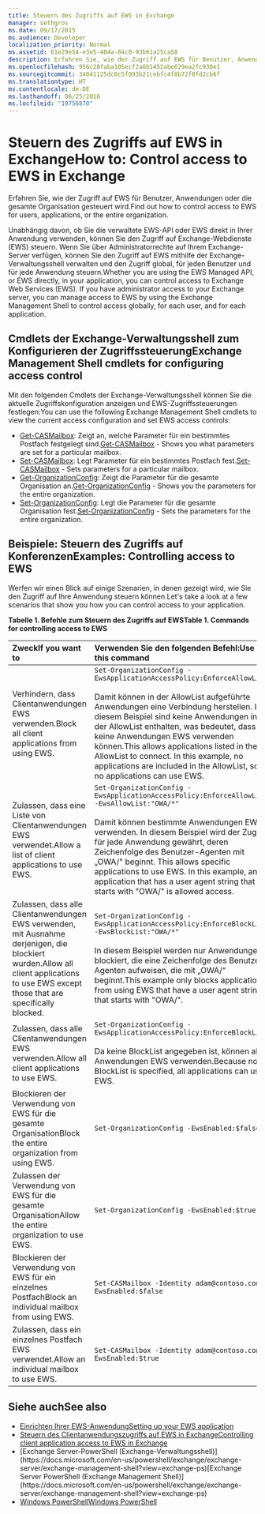 ```yaml
---
title: Steuern des Zugriffs auf EWS in Exchange
manager: sethgros
ms.date: 09/17/2015
ms.audience: Developer
localization_priority: Normal
ms.assetid: 61e29e54-e3e5-404a-84c0-93b61a25ca58
description: Erfahren Sie, wie der Zugriff auf EWS für Benutzer, Anwendungen oder die gesamte Organisation gesteuert wird.
ms.openlocfilehash: 956c28faba105ecf2a6b1452abe629ea2fc930e1
ms.sourcegitcommit: 34041125dc8c5f993b21cebfc4f8b72f0fd2cb6f
ms.translationtype: HT
ms.contentlocale: de-DE
ms.lasthandoff: 06/25/2018
ms.locfileid: "19756870"
---
```

# <a name="control-access-to-ews-in-exchange"></a><span data-ttu-id="7168b-103">Steuern des Zugriffs auf EWS in Exchange</span><span class="sxs-lookup"><span data-stu-id="7168b-103">How to: Control access to EWS in Exchange</span></span>

<span data-ttu-id="7168b-104">Erfahren Sie, wie der Zugriff auf EWS für Benutzer, Anwendungen oder die gesamte Organisation gesteuert wird.</span><span class="sxs-lookup"><span data-stu-id="7168b-104">Find out how to control access to EWS for users, applications, or the entire organization.</span></span>
  
<span data-ttu-id="7168b-p101">Unabhängig davon, ob Sie die verwaltete EWS-API oder EWS direkt in Ihrer Anwendung verwenden, können Sie den Zugriff auf Exchange-Webdienste (EWS) steuern. Wenn Sie über Administratorrechte auf Ihrem Exchange-Server verfügen, können Sie den Zugriff auf EWS mithilfe der Exchange-Verwaltungsshell verwalten und den Zugriff global, für jeden Benutzer und für jede Anwendung steuern.</span><span class="sxs-lookup"><span data-stu-id="7168b-p101">Whether you are using the EWS Managed API, or EWS directly, in your application, you can control access to Exchange Web Services (EWS). If you have administrator access to your Exchange server, you can manage access to EWS by using the Exchange Management Shell to control access globally, for each user, and for each application.</span></span>
  
## <a name="exchange-management-shell-cmdlets-for-configuring-access-control"></a><span data-ttu-id="7168b-107">Cmdlets der Exchange-Verwaltungsshell zum Konfigurieren der Zugriffssteuerung</span><span class="sxs-lookup"><span data-stu-id="7168b-107">Exchange Management Shell cmdlets for configuring access control</span></span>
<span data-ttu-id="7168b-108"><a name="bk_Cmdlets"> </a></span><span class="sxs-lookup"><span data-stu-id="7168b-108"></span></span>

<span data-ttu-id="7168b-109">Mit den folgenden Cmdlets der Exchange-Verwaltungsshell können Sie die aktuelle Zugriffskonfiguration anzeigen und EWS-Zugriffssteuerungen festlegen:</span><span class="sxs-lookup"><span data-stu-id="7168b-109">You can use the following Exchange Management Shell cmdlets to view the current access configuration and set EWS access controls:</span></span>
  
- <span data-ttu-id="7168b-110">[Get-CASMailbox](http://technet.microsoft.com/de-DE/library/bb124754.aspx): Zeigt an, welche Parameter für ein bestimmtes Postfach festgelegt sind.</span><span class="sxs-lookup"><span data-stu-id="7168b-110">[Get-CASMailbox](http://technet.microsoft.com/de-DE/library/bb124754.aspx) - Shows you what parameters are set for a particular mailbox.</span></span>   
- <span data-ttu-id="7168b-111">[Set-CASMailbox](http://technet.microsoft.com/de-DE/library/bb125264.aspx): Legt Parameter für ein bestimmtes Postfach fest.</span><span class="sxs-lookup"><span data-stu-id="7168b-111">[Set-CASMailbox](http://technet.microsoft.com/de-DE/library/bb125264.aspx) - Sets parameters for a particular mailbox.</span></span>    
- <span data-ttu-id="7168b-112">[Get-OrganizationConfig](http://technet.microsoft.com/de-DE/library/aa997571.aspx): Zeigt die Parameter für die gesamte Organisation an.</span><span class="sxs-lookup"><span data-stu-id="7168b-112">[Get-OrganizationConfig](http://technet.microsoft.com/de-DE/library/aa997571.aspx) - Shows you the parameters for the entire organization.</span></span>    
- <span data-ttu-id="7168b-113">[Set-OrganizationConfig](http://technet.microsoft.com/de-DE/library/aa997443.aspx): Legt die Parameter für die gesamte Organisation fest.</span><span class="sxs-lookup"><span data-stu-id="7168b-113">[Set-OrganizationConfig](http://technet.microsoft.com/de-DE/library/aa997443.aspx) - Sets the parameters for the entire organization.</span></span> 

<span data-ttu-id="7168b-114"><a name="bk_Examples"> </a></span><span class="sxs-lookup"><span data-stu-id="7168b-114"></span></span>

## <a name="examples-controlling-access-to-ews"></a><span data-ttu-id="7168b-115">Beispiele: Steuern des Zugriffs auf Konferenzen</span><span class="sxs-lookup"><span data-stu-id="7168b-115">Examples: Controlling access to EWS</span></span>

<span data-ttu-id="7168b-116">Werfen wir einen Blick auf einige Szenarien, in denen gezeigt wird, wie Sie den Zugriff auf Ihre Anwendung steuern können.</span><span class="sxs-lookup"><span data-stu-id="7168b-116">Let's take a look at a few scenarios that show you how you can control access to your application.</span></span>
  
<span data-ttu-id="7168b-117">**Tabelle 1. Befehle zum Steuern des Zugriffs auf EWS**</span><span class="sxs-lookup"><span data-stu-id="7168b-117">**Table 1. Commands for controlling access to EWS**</span></span>

|<span data-ttu-id="7168b-118">Zweck</span><span class="sxs-lookup"><span data-stu-id="7168b-118">If you want to</span></span> |<span data-ttu-id="7168b-119">Verwenden Sie den folgenden Befehl:</span><span class="sxs-lookup"><span data-stu-id="7168b-119">Use this command</span></span>|
|:-----|:-----|
|<span data-ttu-id="7168b-120">Verhindern, dass Clientanwendungen EWS verwenden.</span><span class="sxs-lookup"><span data-stu-id="7168b-120">Block all client applications from using EWS.</span></span> | `Set-OrganizationConfig -EwsApplicationAccessPolicy:EnforceAllowList`<br/><br/><span data-ttu-id="7168b-p102">Damit können in der AllowList aufgeführte Anwendungen eine Verbindung herstellen. In diesem Beispiel sind keine Anwendungen in der AllowList enthalten, was bedeutet, dass keine Anwendungen EWS verwenden können.</span><span class="sxs-lookup"><span data-stu-id="7168b-p102">This allows applications listed in the AllowList to connect. In this example, no applications are included in the AllowList, so no applications can use EWS.</span></span> |
|<span data-ttu-id="7168b-123">Zulassen, dass eine Liste von Clientanwendungen EWS verwendet.</span><span class="sxs-lookup"><span data-stu-id="7168b-123">Allow a list of client applications to use EWS.</span></span> | `Set-OrganizationConfig -EwsApplicationAccessPolicy:EnforceAllowList -EwsAllowList:"OWA/*"`<br/><br/><span data-ttu-id="7168b-p103">Damit können bestimmte Anwendungen EWS verwenden. In diesem Beispiel wird der Zugriff für jede Anwendung gewährt, deren Zeichenfolge des Benutzer-Agenten mit „OWA/" beginnt.  </span><span class="sxs-lookup"><span data-stu-id="7168b-p103">This allows specific applications to use EWS. In this example, any application that has a user agent string that starts with "OWA/" is allowed access.</span></span> |
|<span data-ttu-id="7168b-126">Zulassen, dass alle Clientanwendungen EWS verwenden, mit Ausnahme derjenigen, die blockiert wurden.</span><span class="sxs-lookup"><span data-stu-id="7168b-126">Allow all client applications to use EWS except those that are specifically blocked.</span></span> | `Set-OrganizationConfig -EwsApplicationAccessPolicy:EnforceBlockList -EwsBlockList:"OWA/*"`<br/> <br/><span data-ttu-id="7168b-127">In diesem Beispiel werden nur Anwendungen blockiert, die eine Zeichenfolge des Benutzer-Agenten aufweisen, die mit „OWA/“ beginnt.</span><span class="sxs-lookup"><span data-stu-id="7168b-127">This example only blocks applications from using EWS that have a user agent string that starts with "OWA/".</span></span> |
|<span data-ttu-id="7168b-128">Zulassen, dass alle Clientanwendungen EWS verwenden.</span><span class="sxs-lookup"><span data-stu-id="7168b-128">Allow all client applications to use EWS.</span></span> | `Set-OrganizationConfig -EwsApplicationAccessPolicy:EnforceBlockList` <br/><br/> <span data-ttu-id="7168b-129">Da keine BlockList angegeben ist, können alle Anwendungen EWS verwenden.</span><span class="sxs-lookup"><span data-stu-id="7168b-129">Because no BlockList is specified, all applications can use EWS.</span></span> |
|<span data-ttu-id="7168b-130">Blockieren der Verwendung von EWS für die gesamte Organisation</span><span class="sxs-lookup"><span data-stu-id="7168b-130">Block the entire organization from using EWS.</span></span> | `Set-OrganizationConfig -EwsEnabled:$false` |
|<span data-ttu-id="7168b-131">Zulassen der Verwendung von EWS für die gesamte Organisation</span><span class="sxs-lookup"><span data-stu-id="7168b-131">Allow the entire organization to use EWS.</span></span> | `Set-OrganizationConfig -EwsEnabled:$true`|
|<span data-ttu-id="7168b-132">Blockieren der Verwendung von EWS für ein einzelnes Postfach</span><span class="sxs-lookup"><span data-stu-id="7168b-132">Block an individual mailbox from using EWS.</span></span> | `Set-CASMailbox -Identity adam@contoso.com -EwsEnabled:$false`|
|<span data-ttu-id="7168b-133">Zulassen, dass ein einzelnes Postfach EWS verwendet.</span><span class="sxs-lookup"><span data-stu-id="7168b-133">Allow an individual mailbox to use EWS.</span></span> | `Set-CASMailbox -Identity adam@contoso.com -EwsEnabled:$true`|
   
## <a name="see-also"></a><span data-ttu-id="7168b-134">Siehe auch</span><span class="sxs-lookup"><span data-stu-id="7168b-134">See also</span></span>

- [<span data-ttu-id="7168b-135">Einrichten Ihrer EWS-Anwendung</span><span class="sxs-lookup"><span data-stu-id="7168b-135">Setting up your EWS application</span></span>](setting-up-your-ews-application.md)    
- [<span data-ttu-id="7168b-136">Steuern des Clientanwendungszugriffs auf EWS in Exchange</span><span class="sxs-lookup"><span data-stu-id="7168b-136">Controlling client application access to EWS in Exchange</span></span>](controlling-client-application-access-to-ews-in-exchange.md)   
- <span data-ttu-id="7168b-137">
  [Exchange Server-PowerShell (Exchange-Verwaltungsshell)](https://docs.microsoft.com/en-us/powershell/exchange/exchange-server/exchange-management-shell?view=exchange-ps)</span><span class="sxs-lookup"><span data-stu-id="7168b-137">[Exchange Server PowerShell (Exchange Management Shell)](https://docs.microsoft.com/en-us/powershell/exchange/exchange-server/exchange-management-shell?view=exchange-ps)</span></span> 
- [<span data-ttu-id="7168b-138">Windows PowerShell</span><span class="sxs-lookup"><span data-stu-id="7168b-138">Windows PowerShell</span></span>](http://msdn.microsoft.com/de-DE/library/dd835506%28v=vs.85%29.aspx)
    

